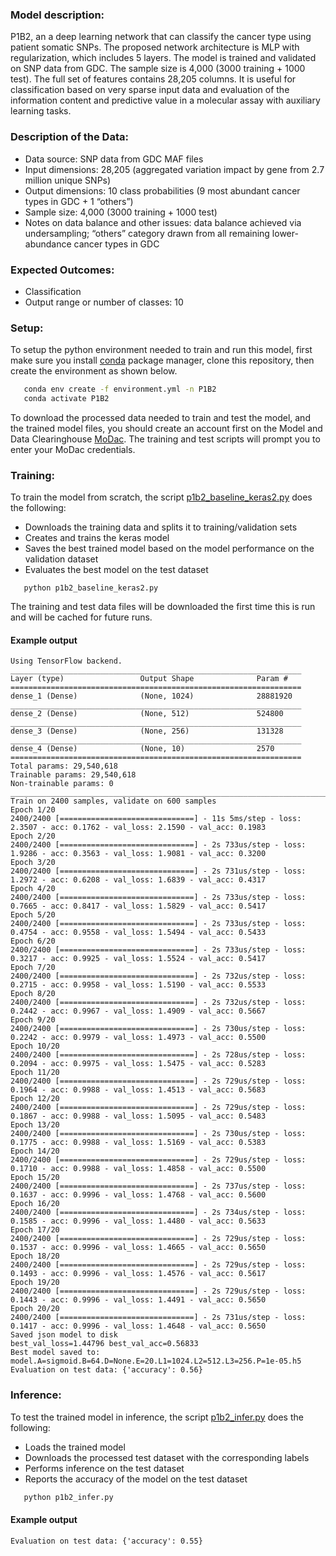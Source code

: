 ### Model description:
P1B2, an a deep learning network that can classify the cancer type using patient somatic SNPs.
The proposed network architecture is MLP with regularization, which includes 5 layers.
The model is trained and validated on SNP data from GDC. The sample size is 4,000 (3000 training + 1000 test).
The full set of features contains 28,205 columns.
It is useful for classification based on very sparse input data and evaluation of the information content and predictive value in a molecular assay with auxiliary learning tasks.

### Description of the Data:
* Data source: SNP data from GDC MAF files
* Input dimensions: 28,205 (aggregated variation impact by gene from 2.7 million unique SNPs)
* Output dimensions: 10 class probabilities (9 most abundant cancer types in GDC + 1 “others”)
* Sample size: 4,000 (3000 training + 1000 test)
* Notes on data balance and other issues: data balance achieved via undersampling; “others” category drawn from all remaining lower-abundance cancer types in GDC

### Expected Outcomes:
* Classification
* Output range or number of classes: 10

### Setup:
To setup the python environment needed to train and run this model, first make sure you install [conda](https://docs.conda.io/en/latest/) package manager, clone this repository, then create the environment as shown below.

```bash
   conda env create -f environment.yml -n P1B2
   conda activate P1B2
   ```
   
To download the processed data needed to train and test the model, and the trained model files, you should create an account first on the Model and Data Clearinghouse [MoDac](modac.cancer.gov). The training and test scripts will prompt you to enter your MoDac credentials.

### Training:

To train the model from scratch, the script [p1b2_baseline_keras2.py](p1b2_baseline_keras2.py) does the following:
* Downloads the training data and splits it to training/validation sets
* Creates and trains the keras model
* Saves the best trained model based on the model performance on the validation dataset
* Evaluates the best model on the test dataset

```cd Pilot1/P1B2
   python p1b2_baseline_keras2.py
   ```
The training and test data files will be downloaded the first time this is run and will be cached for future runs.

#### Example output

```
Using TensorFlow backend.
_________________________________________________________________
Layer (type)                 Output Shape              Param #   
=================================================================
dense_1 (Dense)              (None, 1024)              28881920  
_________________________________________________________________
dense_2 (Dense)              (None, 512)               524800    
_________________________________________________________________
dense_3 (Dense)              (None, 256)               131328    
_________________________________________________________________
dense_4 (Dense)              (None, 10)                2570      
=================================================================
Total params: 29,540,618
Trainable params: 29,540,618
Non-trainable params: 0
____________________________________________________________________________________________________
Train on 2400 samples, validate on 600 samples
Epoch 1/20
2400/2400 [==============================] - 11s 5ms/step - loss: 2.3507 - acc: 0.1762 - val_loss: 2.1590 - val_acc: 0.1983
Epoch 2/20
2400/2400 [==============================] - 2s 733us/step - loss: 1.9286 - acc: 0.3563 - val_loss: 1.9081 - val_acc: 0.3200
Epoch 3/20
2400/2400 [==============================] - 2s 731us/step - loss: 1.2972 - acc: 0.6208 - val_loss: 1.6839 - val_acc: 0.4317
Epoch 4/20
2400/2400 [==============================] - 2s 733us/step - loss: 0.7665 - acc: 0.8417 - val_loss: 1.5829 - val_acc: 0.5417
Epoch 5/20
2400/2400 [==============================] - 2s 733us/step - loss: 0.4754 - acc: 0.9558 - val_loss: 1.5494 - val_acc: 0.5433
Epoch 6/20
2400/2400 [==============================] - 2s 733us/step - loss: 0.3217 - acc: 0.9925 - val_loss: 1.5524 - val_acc: 0.5417
Epoch 7/20
2400/2400 [==============================] - 2s 732us/step - loss: 0.2715 - acc: 0.9958 - val_loss: 1.5190 - val_acc: 0.5533
Epoch 8/20
2400/2400 [==============================] - 2s 732us/step - loss: 0.2442 - acc: 0.9967 - val_loss: 1.4909 - val_acc: 0.5667
Epoch 9/20
2400/2400 [==============================] - 2s 730us/step - loss: 0.2242 - acc: 0.9979 - val_loss: 1.4973 - val_acc: 0.5500
Epoch 10/20
2400/2400 [==============================] - 2s 728us/step - loss: 0.2094 - acc: 0.9975 - val_loss: 1.5475 - val_acc: 0.5283
Epoch 11/20
2400/2400 [==============================] - 2s 729us/step - loss: 0.1964 - acc: 0.9988 - val_loss: 1.4513 - val_acc: 0.5683
Epoch 12/20
2400/2400 [==============================] - 2s 729us/step - loss: 0.1867 - acc: 0.9988 - val_loss: 1.5095 - val_acc: 0.5483
Epoch 13/20
2400/2400 [==============================] - 2s 730us/step - loss: 0.1775 - acc: 0.9988 - val_loss: 1.5169 - val_acc: 0.5383
Epoch 14/20
2400/2400 [==============================] - 2s 729us/step - loss: 0.1710 - acc: 0.9988 - val_loss: 1.4858 - val_acc: 0.5500
Epoch 15/20
2400/2400 [==============================] - 2s 737us/step - loss: 0.1637 - acc: 0.9996 - val_loss: 1.4768 - val_acc: 0.5600
Epoch 16/20
2400/2400 [==============================] - 2s 734us/step - loss: 0.1585 - acc: 0.9996 - val_loss: 1.4480 - val_acc: 0.5633
Epoch 17/20
2400/2400 [==============================] - 2s 729us/step - loss: 0.1537 - acc: 0.9996 - val_loss: 1.4665 - val_acc: 0.5650
Epoch 18/20
2400/2400 [==============================] - 2s 729us/step - loss: 0.1493 - acc: 0.9996 - val_loss: 1.4576 - val_acc: 0.5617
Epoch 19/20
2400/2400 [==============================] - 2s 729us/step - loss: 0.1443 - acc: 0.9996 - val_loss: 1.4491 - val_acc: 0.5650
Epoch 20/20
2400/2400 [==============================] - 2s 731us/step - loss: 0.1417 - acc: 0.9996 - val_loss: 1.4648 - val_acc: 0.5650
Saved json model to disk
best_val_loss=1.44796 best_val_acc=0.56833
Best model saved to: model.A=sigmoid.B=64.D=None.E=20.L1=1024.L2=512.L3=256.P=1e-05.h5
Evaluation on test data: {'accuracy': 0.56}
```

### Inference: 

To test the trained model in inference, the script [p1b2_infer.py](p1b2_infer.py) does the following:
* Loads the trained model
* Downloads the processed test dataset with the corresponding labels
* Performs inference on the test dataset
* Reports the accuracy of the model on the test dataset

```bash
   python p1b2_infer.py
   ```
#### Example output
```
Evaluation on test data: {'accuracy': 0.55}
```

